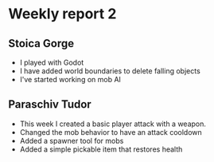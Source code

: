 # Weekly report 2

## Stoica Gorge

 * I played with Godot
 * I have added world boundaries to delete falling objects
 * I've started working on mob AI

## Paraschiv Tudor
 * This week I created a basic player attack with a weapon.
 * Changed the mob behavior to have an attack cooldown
 * Added a spawner tool for mobs
 * Added a simple pickable item that restores health
